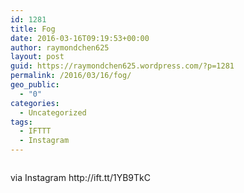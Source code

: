```yaml
---
id: 1281
title: Fog
date: 2016-03-16T09:19:53+00:00
author: raymondchen625
layout: post
guid: https://raymondchen625.wordpress.com/?p=1281
permalink: /2016/03/16/fog/
geo_public:
  - "0"
categories:
  - Uncategorized
tags:
  - IFTTT
  - Instagram
---
```

<div>
  <img style="max-width:600px;" src="http://localhost/wp-content/uploads/2016/03/d1921-12826236_577847529039441_352352106_n.jpg" alt="" /></p> 
  
  <div>
    via Instagram http://ift.tt/1YB9TkC
  </div>
</div>
